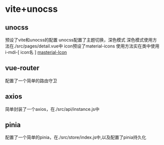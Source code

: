 # vite+unocss
## unocss
预设了vite和unocss的配置
unocss配置了主题切换，深色模式
深色模式使用方法在./src/pages/detail.vue中
icon预设了material-icons 使用方法实在类中使用i-mdi-[ icon名 ]
[masterial-Icon](https://pictogrammers.com/library/mdi/)
## vue-router
配置了一个简单的路由守卫
## axios
简单封装了一个axios，在./src/api/instance.js中
## pinia
配置了一个简单的pinia，在./src/store/index.js中,以及配置了pinia持久化